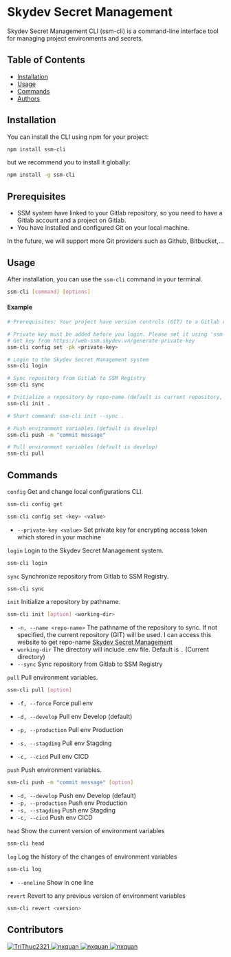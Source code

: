 # Skydev Secret Management

Skydev Secret Management CLI (ssm-cli) is a command-line interface tool for managing project environments and secrets.

## Table of Contents

- [Installation](#installation)
- [Usage](#usage)
- [Commands](#commands)
- [Authors](#authors)

## Installation

You can install the CLI using npm for your project:

```sh
npm install ssm-cli
```

but we recommend you to install it globally:

```sh
npm install -g ssm-cli
```

## Prerequisites

- SSM system have linked to your Gitlab repository, so you need to have a Gitlab account and a project on Gitlab.
- You have installed and configured Git on your local machine.

In the future, we will support more Git providers such as Github, Bitbucket,...

## Usage

After installation, you can use the `ssm-cli` command in your terminal.

```sh
ssm-cli [command] [options]
```

#### Example

```sh
# Prerequisites: Your project have version controls (GIT) to a Gitlab repository

# Private key must be added before you login. Please set it using 'ssm-cli config set --private-key <key>'. Short of --private-key is -pk
# Get key from https://web-ssm.skydev.vn/generate-private-key
ssm-cli config set -pk <private-key>

# Login to the Skydev Secret Management system
ssm-cli login

# Sync repository from Gitlab to SSM Registry
ssm-cli sync

# Initialize a repository by repo-name (default is current repository, the folder stores .env file)
ssm-cli init .

# Short command: ssm-cli init --sync .

# Push environment variables (default is develop)
ssm-cli push -m "commit message"

# Pull environment variables (default is develop)
ssm-cli pull
```

## Commands

`config`
Get and change local configurations CLI.

```sh
ssm-cli config get
```

```sh
ssm-cli config set <key> <value>
```

- `--private-key <value>` Set private key for encrypting access token which stored in your machine

`login`
Login to the Skydev Secret Management system.

```sh
ssm-cli login
```

`sync`
Synchronize repository from Gitlab to SSM Registry.

```sh
ssm-cli sync
```

`init`
Initialize a repository by pathname.

```sh
ssm-cli init [option] <working-dir>
```

- `-n, --name <repo-name>` The pathname of the repository to sync. If not specified, the current repository (GIT) will be used. I can access this website to get repo-name <a href="https://web-ssm.skydev.vn/">Skydev Secret Management</a>
- `working-dir` The directory will include .env file. Default is `.` (Current directory)
- `--sync` Sync repository from Gitlab to SSM Registry

`pull`
Pull environment variables.

```sh
ssm-cli pull [option]
```

- `-f, --force` Force pull env

- `-d, --develop` Pull env Develop (default)
- `-p, --production` Pull env Production
- `-s, --stagding` Pull env Stagding
- `-c, --cicd` Pull env CICD

`push`
Push environment variables.

```sh
ssm-cli push -m "commit message" [option]
```

- `-d, --develop` Push env Develop (default)
- `-p, --production` Push env Production
- `-s, --stagding` Push env Stagding
- `-c, --cicd` Push env CICD

`head`
Show the current version of environment variables

```sh
ssm-cli head
```

`log`
Log the history of the changes of environment variables

```sh
ssm-cli log
```

- `--oneline` Show in one line

`revert`
Revert to any previous version of environment variables

```sh
ssm-cli revert <version>
```

## Contributors

<p>
    <tr>
      <td align="center" valign="top" width="0.33%"><a href="https://github.com/TriThuc2321"><img src="https://images.weserv.nl/?url=https://avatars.githubusercontent.com/u/71278156?v=4&h=50&w=50&fit=cover&mask=circle&maxage=3d" alt="TriThuc2321"/></td>
      <td align="center" valign="top" width="0.33%"><a href="https://github.com/nxquan"><img src="https://images.weserv.nl/?url=https://avatars.githubusercontent.com/u/99462521?v=4&h=50&w=50&fit=cover&mask=circle&maxage=3d" alt="nxquan"/></td>
      <td align="center" valign="top" width="0.33%"><a href="https://github.com/ntlong1801"><img src="https://images.weserv.nl/?url=https://avatars.githubusercontent.com/u/101699049?v=4&h=50&w=50&fit=cover&mask=circle&maxage=3d" alt="nxquan"/></td>
      <td align="center" valign="top" width="0.33%"><a href="https://github.com/PhamDat328"><img src="https://images.weserv.nl/?url=https://avatars.githubusercontent.com/u/92577783?v=4&h=50&w=50&fit=cover&mask=circle&maxage=3d" alt="nxquan"/></td>
    </tr>
</p>
